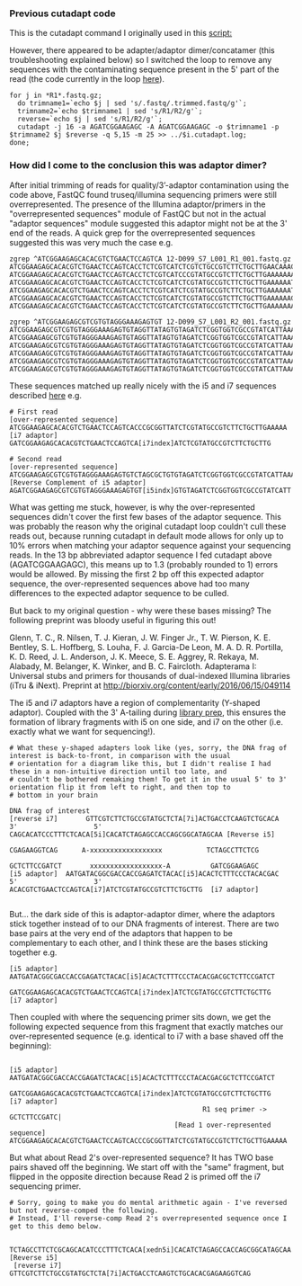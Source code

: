 ### Previous cutadapt code
This is the cutadapt command I originally used in this [script:]( https://github.com/laninsky/project_logs/blob/master/harbour_seals/nuclear_genome.Md#trimming-raw-reads-and-assembling-them-against-the-northern-fur-seal-reference-example-for-sample_19-d135)

However, there appeared to be adapter/adaptor dimer/concatamer (this troubleshooting explained below) so I switched the loop to remove any sequences with the contaminating sequence present in the 5' part of the read (the code currently in the loop [here]( https://github.com/laninsky/project_logs/blob/master/harbour_seals/nuclear_genome.Md#trimming-raw-reads-and-assembling-them-against-the-northern-fur-seal-reference-example-for-sample_19-d135)). 

```
for j in *R1*.fastq.gz;
  do trimname1=`echo $j | sed 's/.fastq/.trimmed.fastq/g'`;
  trimname2=`echo $trimname1 | sed 's/R1/R2/g'`;
  reverse=`echo $j | sed 's/R1/R2/g'`;
  cutadapt -j 16 -a AGATCGGAAGAGC -A AGATCGGAAGAGC -o $trimname1 -p $trimname2 $j $reverse -q 5,15 -m 25 >> ../$i.cutadapt.log;
done;
```

### How did I come to the conclusion this was adaptor dimer?
After initial trimming of reads for quality/3’-adaptor contamination using the code above, FastQC found truseq/illumina sequencing primers were still overrepresented. The presence of the Illumina adaptor/primers in the "overrepresented sequences" module of FastQC but not in the actual "adaptor sequences" module suggested this adaptor might not be at the 3' end of the reads. A quick grep for the overrepresented sequences suggested this was very much the case e.g.
```
zgrep ^ATCGGAAGAGCACACGTCTGAACTCCAGTCA 12-D099_S7_L001_R1_001.fastq.gz
ATCGGAAGAGCACACGTCTGAACTCCAGTCACCTCTCGTCATCTCGTCTGCCGTCTTCTGCTTGAACAAACGATTCCAGAAGTACTGTCCTCACCTGCGTGCTTCTTGCTGCGGCGCCATTCTGCCCAGTGGGATCACGCACCACCGTAAC
ATCGGAAGAGCACACGTCTGAACTCCAGTCACCTCTCGTCATCCCGTATGCCGTCTTCTGCTTGAAAAAAATAGAGAAATGGTTAAAAAGATTAAGCGGGTTGGTGTTTGTGTTGTGGGAGTTGTGGCGGTGGAGGGAGGAGACCGATGAG
ATCGGAAGAGCACACGTCTGAACTCCAGTCACCTCTCGTCATCTCGTATGCCGTCTTCTGCTTGAAAAAATTGTATGGGGTTTGTTGTGGGTGGTATTTGTTTTGTTTGTTTTGTTGGGTGGGCGGTGGGGGTTGTTTGGGGTGTGGTTGG
ATCGGAAGAGCACACGTCTGAACTCCAGTCACCTCTCGTCATCTCGTATGCCGTCTTCTGCTTGAAAAAATGATTGGGGGGGGTTGTTGTGGTGGTGGTGTGGGTTTGTGGTCGGTTTTGGTTGGTGTTGTGGATGAGGTGGTGTGTGTGG
ATCGGAAGAGCACACGTCTGAACTCCAGTCACCTCTCGTCATCTCGTATGCCGTCTTCTGCTTGAAAAAACGCTACAGTCTGGAGGAAATCCTGTAGTGCAACGGACTCTGCAGTCTATCTTATCTCATTCTTGTGTTGGTGAATTTTGTG
ATCGGAAGAGCACACGTCTGAACTCCAGTCACCTCTCGTCATCTCGTATGCCGTCTTCTGCTTGAAAAAAAGATTTGGATTTTTGTGTTTTTGGGTTGCTTGGTGTTTGGGGGGTGTGGTCTGCGTTGGGTTGTGGCTTGCGTGTGTTTGT

zgrep ^ATCGGAAGAGCGTCGTGTAGGGAAAGAGTGT 12-D099_S7_L001_R2_001.fastq.gz
ATCGGAAGAGCGTCGTGTAGGGAAAGAGTGTAGGTTATAGTGTAGATCTCGGTGGTCGCCGTATCATTAAAAAAAAAAAATTTTTTTGGTTTCCCTAACAGAATTAAAAACAGAACAACGGTAAGTGAGTAAAAGATTGAGGTCATTTGAA
ATCGGAAGAGCGTCGTGTAGGGAAAGAGTGTAGGTTATAGTGTAGATCTCGGTGGTCGCCGTATCATTAAAAAAAATGGATAAGTAAGTGTTGGGGATCGTGTGGTGGTTGTGTTGGTGGAGAGAGGTGTGTTGAGTGGTGGTGTGGGTTG
ATCGGAAGAGCGTCGTGTAGGGAAAGAGTGTAGGTTATAGTGTAGATCTCGGTGGTCGCCGTATCATTAAAAAAGAGTGTGGTTTTTATGGTGTTTTTATTTTGCTTGGTTTTGTTGGTTTGGTCTGTTTTGTTTGGAGGTTGTAGGGGTT
ATCGGAAGAGCGTCGTGTAGGGAAAGAGTGTAGGTTATAGTGTAGATCTCGGTGGTCGCCGTATCATTAAAAAAAAAGTGATTGTTGGTGTCGTGAAGTGGATAGTAGGGGTGTGGAGGTATATGGAGATGGAAGGGCGGACGGAGGTAGT
ATCGGAAGAGCGTCGTGTAGGGAAAGAGTGTAGGTTATAGTGTAGATCTCGGTGGTCGCCGTATCATTAAAAAAATTGATGTTTTGGGGGGTTTTTTTTGTTGTAGTAGTTGGGTAGTTTGTGTTTTGTTGTGTGTGGTGATTGTTTTTTT
ATCGGAAGAGCGTCGTGTAGGGAAAGAGTGTAGGTTATAGTGTAGATCTCGGTGGTCGCCGTATCATTAAAAAAACAAGTGATGTGGTTGGGATGTTGTAGAATCAAGTGTGAGATGAGGTGATATGTTGTGTGGAGAGGATTTGTGAGGG
```

These sequences matched up really nicely with the i5 and i7 sequences described [here](https://support.illumina.com/content/dam/illumina-support/documents/documentation/chemistry_documentation/experiment-design/illumina-adapter-sequences-1000000002694-09.pdf) e.g.
```
# First read
[over-represented sequence]          ATCGGAAGAGCACACGTCTGAACTCCAGTCACCCGCGGTTATCTCGTATGCCGTCTTCTGCTTGAAAAA
[i7 adaptor]                        GATCGGAAGAGCACACGTCTGAACTCCAGTCA[i7index]ATCTCGTATGCCGTCTTCTGCTTG

# Second read
[over-represented sequence]           ATCGGAAGAGCGTCGTGTAGGGAAAGAGTGTCTAGCGCTGTGTAGATCTCGGTGGTCGCCGTATCATTAAAAA
[Reverse Complement of i5 adaptor]  AGATCGGAAGAGCGTCGTGTAGGGAAAGAGTGT[i5indx]GTGTAGATCTCGGTGGTCGCCGTATCATT
```

What was getting me stuck, however, is why the over-represented sequences didn't cover the first few bases of the adaptor sequence. This was probably the reason why the original cutadapt loop couldn't cull these reads out, because running cutadapt in default mode allows for only up to 10% errors when matching your adaptor sequence against your sequencing reads. In the 13 bp abbreviated adaptor sequence I fed cutadapt above (AGATCGGAAGAGC), this means up to 1.3 (probably rounded to 1) errors would be allowed. By missing the first 2 bp off this expected adaptor sequence, the over-represented sequences above had too many differences to the expected adaptor sequence to be culled.

But back to my original question - why were these bases missing? The following preprint was bloody useful in figuring this out!

Glenn, T. C., R. Nilsen, T. J. Kieran, J. W. Finger Jr., T. W. Pierson, K. E. Bentley, S. L. Hoffberg, S. Louha, F. J. Garcia-De Leon, M. A. D. R. Portilla, K. D. Reed, J. L. Anderson, J. K. Meece, S. E. Aggrey, R. Rekaya, M. Alabady, M. Belanger, K. Winker, and B. C. Faircloth. Adapterama I: Universal stubs and primers for thousands of dual-indexed Illumina libraries (iTru & iNext). Preprint at http://biorxiv.org/content/early/2016/06/15/049114

The i5 and i7 adaptors have a region of complementarity (Y-shaped adaptor). Coupled with the 3' A-tailing during [library prep](https://www.illumina.com/content/dam/illumina-marketing/documents/products/datasheets/datasheet_truseq_dna_pcr_free_sample_prep.pdf), this ensures the formation of library fragments with i5 on one side, and i7 on the other (i.e. exactly what we want for sequencing!).
```
# What these y-shaped adapters look like (yes, sorry, the DNA frag of interest is back-to-front, in comparison with the usual
# orientation for a diagram like this, but I didn't realise I had these in a non-intuitive direction until too late, and 
# couldn't be bothered remaking them! To get it in the usual 5' to 3' orientation flip it from left to right, and then top to 
# bottom in your brain
                                                                                      DNA frag of interest
[reverse i7]       GTTCGTCTTCTGCCGTATGCTCTA[7i]ACTGACCTCAAGTCTGCACA                  3'                   5'                     CAGCACATCCCTTTCTCACA[5i]CACATCTAGAGCCACCAGCGGCATAGCAA [Reverse i5]
                                                                   CGAGAAGGTCAG      A-xxxxxxxxxxxxxxxxxx           TCTAGCCTTCTCG
                                                                   GCTCTTCCGATCT       xxxxxxxxxxxxxxxxxx-A          GATCGGAAGAGC
[i5 adaptor]  AATGATACGGCGACCACCGAGATCTACAC[i5]ACACTCTTTCCCTACACGAC                  5'                   3'                     ACACGTCTGAACTCCAGTCA[i7]ATCTCGTATGCCGTCTTCTGCTTG  [i7 adaptor]
                                          
```

But... the dark side of this is adaptor-adaptor dimer, where the adaptors stick together instead of to our DNA fragments of interest. There are two base pairs at the very end of the adaptors that happen to be complementary to each other, and I think these are the bases sticking together e.g.
```
[i5 adaptor]  AATGATACGGCGACCACCGAGATCTACAC[i5]ACACTCTTTCCCTACACGACGCTCTTCCGATCT                                                
                                                                              GATCGGAAGAGCACACGTCTGAACTCCAGTCA[i7index]ATCTCGTATGCCGTCTTCTGCTTG   [i7 adaptor] 
```
Then coupled with where the sequencing primer sits down, we get the following expected sequence from this fragment that exactly matches our over-represented sequence (e.g. identical to i7 with a base shaved off the beginning):                                                                                             
```

[i5 adaptor]  AATGATACGGCGACCACCGAGATCTACAC[i5]ACACTCTTTCCCTACACGACGCTCTTCCGATCT                                                
                                                                              GATCGGAAGAGCACACGTCTGAACTCCAGTCA[i7index]ATCTCGTATGCCGTCTTCTGCTTG   [i7 adaptor] 
                                                R1 seq primer ->   GCTCTTCCGATC|
                                         [Read 1 over-represented sequence]    ATCGGAAGAGCACACGTCTGAACTCCAGTCACCCGCGGTTATCTCGTATGCCGTCTTCTGCTTGAAAAA
```
But what about Read 2's over-represented sequence? It has TWO base pairs shaved off the beginning. We start off with the "same" fragment, but flipped in the opposite direction because Read 2 is primed off the i7 sequencing primer.
```
# Sorry, going to make you do mental arithmetic again - I've reversed but not reverse-comped the following.
# Instead, I'll reverse-comp Read 2's overrepresented sequence once I get to this demo below.
                                                                                                                                                             
                                                                            TCTAGCCTTCTCGCAGCACATCCCTTTCTCACA[xedn5i]CACATCTAGAGCCACCAGCGGCATAGCAA   [Reverse i5] 
 [reverse i7]     GTTCGTCTTCTGCCGTATGCTCTA[7i]ACTGACCTCAAGTCTGCACACGAGAAGGTCAG                                                          
```
